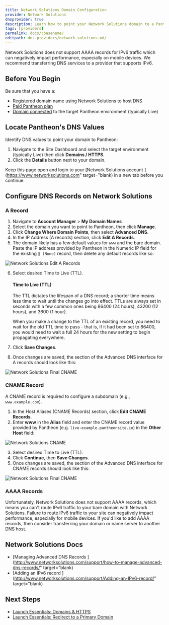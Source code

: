 ```yaml
---
title: Network Solutions Domain Configuration
provider: Network Solutions
dnsprovider: true
description: Learn how to point your Network Solutions domain to a Pantheon site.
tags: [providers]
permalink: docs/:basename/
editpath: dns-providers/network-solutions.md/
---
```


<Alert type="danger" title="Warning">

Network Solutions does not support AAAA records for IPv6 traffic which can negatively impact performance, especially on mobile devices. We recommend transferring DNS services to a provider that supports IPv6.

</Alert>

## Before You Begin
Be sure that you have a:


- Registered domain name using Network Solutions to host DNS
- [Paid Pantheon plan](/docs/guides/launch/plans/)
- [Domain connected](/docs/guides/launch/domains/) to the target Pantheon environment (typically Live)

## Locate Pantheon's DNS Values
Identify DNS values to point your domain to Pantheon:

1. Navigate to the Site Dashboard and select the target environment (typically <span class="glyphicons glyphicons-cardio"></span> Live) then click **<span class="glyphicons glyphicons-global"></span> Domains / HTTPS**.
2. Click the **Details** button next to your domain.

Keep this page open and login to your [Network Solutions account <span class="glyphicons glyphicons-new-window-alt"></span>](https://www.networksolutions.com" target="blank) in a new tab before you continue.

## Configure DNS Records on Network Solutions
### A Record
1. Navigate to **Account Manager** > **My Domain Names**
2. Select the domain you want to point to Pantheon, then click **Manage**.
3. Click **Change Where Domain Points**, then select **Advanced DNS**.
4. In the IP Address (A records) section, click **Edit A Records**.
5. The domain likely has a few default values for `www` and the bare domain. Paste the IP address provided by Pantheon in the Numeric IP field for the existing `@ (None)` record, then delete any default records like so:

  ![Network Solutions Edit A Records](../docs/assets/images/dns/networksolutions/default-a-records.png)

6. Select desired Time to Live (TTL).

    <Accordion title="Learn More" id="ttl" icon="info-sign">

    #### Time to Live (TTL)

    The TTL dictates the lifespan of a DNS record; a shorter time means less time to wait until the changes go into effect. TTLs are always set in seconds with a few common ones being 86400 (24 hours),  43200 (12 hours), and 3600 (1 hour).

    When you make a change to the TTL of an existing record, you need to wait for the old TTL time to pass - that is, if it had been set to 86400, you would need to wait a full 24 hours for the new setting to begin propagating everywhere.

    </Accordion>

7. Click **Save Changes**.
8. Once changes are saved, the section of the Advanced DNS interface for A records should look like this:

  ![Network Solutions Final CNAME](../docs/assets/images/dns/networksolutions/final-a.png)


### CNAME Record
A CNAME record is required to configure a subdomain (e.g., `www.example.com`).

1. In the Host Aliases (CNAME Records) section, click **Edit CNAME Records**.
2. Enter **www** in the **Alias** field and enter the CNAME record value provided by Pantheon (e.g. `live-example.pantheonsite.io`) in the **Other Host** field:

  ![Network Solutions CNAME](../docs/assets/images/dns/networksolutions/create-cname.png)

3. Select desired Time to Live (TTL).
4. Click **Continue**, then **Save Changes**.
5. Once changes are saved, the section of the Advanced DNS interface for CNAME records should look like this:

  ![Network Solutions Final CNAME](../docs/assets/images/dns/networksolutions/final-cname.png)


### AAAA Records
Unfortunately, Network Solutions does not support AAAA records, which means you can't route IPv6 traffic to your bare domain with Network Solutions. Failure to route IPv6 traffic to your site can negatively impact performance, especially for mobile devices. If you'd like to add AAAA records, then consider transferring your domain or name server to another DNS host.

## Network Solutions Docs

* [Managing Advanced DNS Records <span class="glyphicons glyphicons-new-window-alt"></span>](http://www.networksolutions.com/support/how-to-manage-advanced-dns-records/" target="blank)
* [Adding an IPv6 record <span class="glyphicons glyphicons-new-window-alt"></span>](http://www.networksolutions.com/support/Adding-an-IPv6-record/" target="blank)

## Next Steps

* [Launch Essentials: Domains & HTTPS](/docs/guides/launch/domains/)
* [Launch Essentials: Redirect to a Primary Domain](/docs/guides/launch/redirects/)
